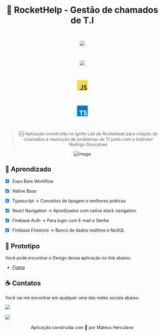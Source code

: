 
<div  align="center">

<h1> 💬 RocketHelp - Gestão de chamados de T.I</h1>

  

<br>

  

<p>

<img  src="https://user-images.githubusercontent.com/71537090/159611634-9c2009c9-fe18-433a-829f-320b3c68a6f6.png"  height="35px"/>

&nbsp;

<img  src="https://user-images.githubusercontent.com/71537090/159611771-394305ff-02c4-4440-af93-f6d601381392.png"  height="35px"/>

&nbsp;

<img  src="https://raw.githubusercontent.com/github/explore/80688e429a7d4ef2fca1e82350fe8e3517d3494d/topics/javascript/javascript.png"  height="35px"/>

&nbsp;

<img  src="https://raw.githubusercontent.com/github/explore/80688e429a7d4ef2fca1e82350fe8e3517d3494d/topics/typescript/typescript.png"  height="35px"/>

</p>

  

<br>

  

> 🆘 Aplicação construída no Ignite Lab da Rocketseat para criação de chamados e resolução de problemas de TI junto com o Instrutor Rodrigo Gonçalves

![image](https://user-images.githubusercontent.com/71537090/180229286-99fc72fa-8038-4233-a4d7-8e3da758b1cb.png)

  

</div>

  

## 🔨 Aprendizado

  

- [x] Expo Bare Workflow

- [x] Native Base

- [x] Typescript -> Conceitos de tipagem e melhores práticas

- [x] React Navigation -> Apredizados com native stack navigation

- [x] Firebase Auth -> Para login com E-mail e Senha

- [x] Firebase Firestore -> Banco de dados realtime e NoSQL

  

## 📖 Prototipo

  

Você pode encontrar o Design dessa aplicação no link abaixo:

  

- [Figma](https://www.figma.com/file/w5upfV6YrE5zhf3mVO7ttp/Ignite-Lab-de-React-Native-2022?node-id=47%3A276)

  

## ☕ Contatos

  

Você vai me encontrar em qualquer uma das redes sociais abaixo:

  

<a  href = "https://www.instagram.com/mateusherculano0/"><img  src="https://img.shields.io/badge/Instagram-C93C94?&style=flat-square&logo=Instagram&logoColor=white"  target="_blank"  margin-right="10px"></a>

<a  href="https://www.linkedin.com/in/mateus-herculano001/"  target="_blank"><img  src="https://img.shields.io/badge/-LinkedIn-%230077B5?style=for-the-badge&logo=linkedin&logoColor=white"  target="_blank"></a>

  
  

<p  align="center">Aplicação construída com 💜 por Mateus Herculano</p>
